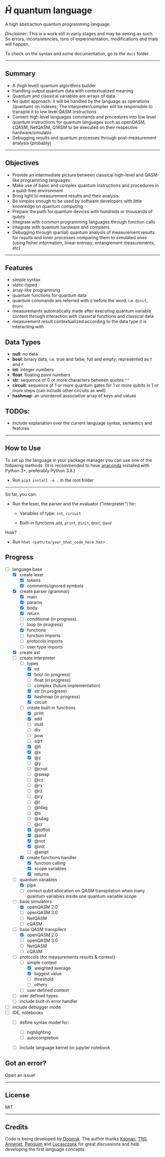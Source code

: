 # $\hat{H}$ quantum language

A high abstraction quantum programming language.

*Disclaimer*: This is a work still in early stages and may be seeing as such. So errors, inconsistencies, tons of experimentation, modifications and trials will happen.

To check on the syntax and some documentation, go to the `docs` folder.


--------
Summary
--------

* A (high level) quantum algorithms builder
* Handling output quantum data with contextualized meaning
* Quantum and classical variables are arrays of data
* No qubit approach: it will be handled by the language as operations (quantum) on indexes; The interpreter/compiler will be responsible to transpile it to low level QASM instructions
* Convert high level languages commands and procedures into low level quantum instructions for quantum languages such as openQASM, cQASM, NetQASM, Q1ASM to be executed on their respective hardware/simulator
* Debugging results and quantum processes through post-measurement analysis (probably)


-----------
Objectives
-----------

* Provide an intermediate picture between classical high-level and QASM-like programming languages
* Make use of basic and complex quantum instructions and procedures in a qubit-free environment
* Bring light to measurement results and their analysis
* Be simples enough to be used by software developers with little knowledge on quantum computing
* Prepare the path for quantum devices with hundreds or thousands of qubits
* Integrate with common programming languages through function calls
* Integrate with quantum hardware and compilers
* Debugging through (partial) quantum analysis of measurement results for results and inner processes comparing them to simulated ones (using fisher information, linear entropy, entanglement measurements, etc)

--------
Features
--------

* simple syntax
* static-typed
* array-like programming
* quantum functions for quantum data
* quantum commands are referred with `@` before the word, i.e. `@init`, `@sync`
* measurements automatically made after executing quantum variable content through interaction with classical functions and classical data
* measurement result contextualized according to the data type it is interacting with


Data Types
------

- **null**: no data
- **bool**: binary data, i.e. true and false, full and empty; represented as `T` and `F`
- **int**: integer numbers
- **float**: floating point numbers
- **str**: sequence of 0 or more characters between quotes `""`
- **circuit**: sequence of 1 or more quantum gates for 1 or more qubits in 1 or more steps (can include other circuits as well)
- **hashmap**: an unordered associative array of keys and values


TODOs:
-----

* Include explanation over the current language syntax, semantics and features

------
How to Use
------

To set up the language in your package manager you can use one of the following methods. (It is recommended to have [anaconda](https://www.anaconda.com/products/individual) installed with Python 3+, preferably Python 3.8.)

* Run `pip3 install -e .` in the root folder

-----

So far, you can:

* Run the lexer, the parser and the evaluator ("interpreter") for:
    - Variables of type: `int`, `circuit`

    - Built-in functions `add`, `print`, `@init`, `@not`, `@and`

How?

* Run `hhat <path/to/your_hhat_code_here.hat>`


## Progress

- [ ] language base
  - [x] create lexer</summary>
      - [x] tokens
      - [x] comments/ignored symbols
  - [x] create parser (grammar)
      - [x] main
      - [x] params
      - [x] body
      - [x] return
      - [ ] conditional (in progress)
      - [ ] loop (in progress)
      - [x] functions
      - [ ] function imports
      - [ ] protocols imports
      - [ ] user type imports
  - [x] create ast
  - [ ] create interpreter
      - [ ] types
          - [x] int
          - [x] bool (in progress)
          - [ ] float (in progress)
          - [ ] complex (future implementation)
          - [x] str (in progress)
          - [x] hashmap (in progress)
          - [x] circuit
      - [ ] create built-in functions
          - [x] print
          - [x] add
          - [ ] mult
          - [ ] div
          - [ ] pow
          - [ ] sqrt
          - [x] @h
          - [x] @x
          - [x] @z
          - [ ] @y
          - [ ] @cnot
          - [ ] @swap
          - [ ] @cz
          - [ ] @rx
          - [ ] @rz
          - [ ] @ry
          - [ ] @t
          - [ ] @tdag
          - [ ] @s
          - [ ] @sdag
          - [ ] @cr
          - [x] @toffoli
          - [x] @and
          - [x] @not
          - [x] @init
          - [ ] @ampl
      - [x] create functions handler
          - [x] function calling
          - [x] scope variables
          - [x] returns
  - [ ] quantum variables
    - [x] pipe
    - [ ] correct qubit allocation on QASM transpilation when many quantum variables inside one quantum variable scope
  - [ ] base simulators
    - [x] openQASM 2.0
    - [ ] openQASM 3.0
    - [ ] NetQASM
    - [ ] cQASM
  - [ ] base QASM transpilers
    - [x] openQASM 2.0
    - [ ] openQASM 3.0
    - [ ] NetQASM
    - [ ] cQASM
  - [ ] protocols (for measurements results & context)
    - [ ] simple context
      - [x] weighted average
      - [x] biggest value
      - [ ] threshold
      - [ ] others
    - [ ] user defined context
  - [ ] user defined types
  - [ ] include built-in error handler
- [ ] include debugger mode
- [ ] IDE, notebooks
  - [ ] define syntax model for:
    - [ ] highlighting
    - [ ] autocompletion
  - [ ] include language kernel on jupyter notebook


Got an error?
------
Open an issue!


-------
License
-------

MIT

-------
Credits
-------
Code is being developed by [Doomsk](https://github.com/Doomsk). The author thanks [Kaonan](https://github.com/kaosmicadei), [T1t0](https://github.com/adauto6), [Anneriet](https://github.com/anneriet), [Penguim](https://github.com/danilodsp) and [Lucasczpnk](https://github.com/lucasczpnk) for great discussions and help developing the first language concepts.
